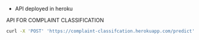 


- API deployed in heroku

API FOR COMPLAINT CLASSIFICATION
```bash
curl -X 'POST' 'https://complaint-classifcation.herokuapp.com/predict' -H 'accept: application/json' -H 'Content-Type: application/json' -d '{"complaint": "your complaint" }' 
```

